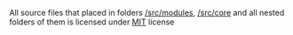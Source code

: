 All source files that placed in folders [/src/modules](./src/modules), [/src/core](./src/core) and all nested folders of them is licensed under [MIT](https://opensource.org/licenses/MIT) license
